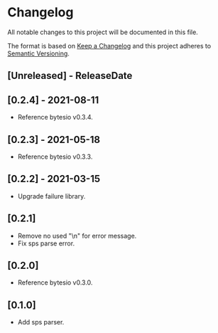# Changelog

All notable changes to this project will be documented in this file.

The format is based on [Keep a Changelog](http://keepachangelog.com/)
and this project adheres to [Semantic Versioning](http://semver.org/).

<!-- next-header -->

## [Unreleased] - ReleaseDate

## [0.2.4] - 2021-08-11
- Reference bytesio v0.3.4.

## [0.2.3] - 2021-05-18
- Reference bytesio v0.3.3.

## [0.2.2] - 2021-03-15
- Upgrade failure library.
  
## [0.2.1]
- Remove no used "\n" for error message.
- Fix sps parse error.

## [0.2.0]
- Reference bytesio v0.3.0.

## [0.1.0]
- Add sps parser.









